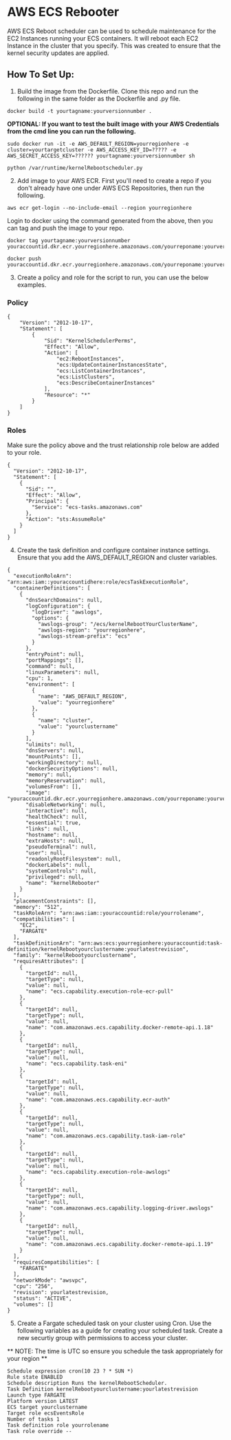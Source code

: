 # AWS ECS Rebooter
AWS ECS Reboot scheduler can be used to schedule maintenance for the EC2 Instances running your ECS containers. It will reboot each EC2 Instance in the cluster that you specify. This was created to ensure that the kernel security updates are applied.

## How To Set Up:

1. Build the image from the Dockerfile. Clone this repo and run the following in the same folder as the Dockerfile and .py file.

```
docker build -t yourtagname:yourversionnumber .
```

**OPTIONAL: If you want to test the built image with your AWS Credentials from the cmd line you can run the following.**

```
sudo docker run -it -e AWS_DEFAULT_REGION=yourregionhere -e cluster=yourtargetcluster -e AWS_ACCESS_KEY_ID=????? -e AWS_SECRET_ACCESS_KEY=?????? yourtagname:yourversionnumber sh

python /var/runtime/kernelRebootscheduler.py
```

2. Add image to your AWS ECR. First you'll need to create a repo if you don't already have one under AWS ECS Repositories, then run the following.

```
aws ecr get-login --no-include-email --region yourregionhere
```

Login to docker using the command generated from the above, then you can tag and push the image to your repo.

```
docker tag yourtagname:yourversionnumber youraccountid.dkr.ecr.yourregionhere.amazonaws.com/yourreponame:yourversionnumber

docker push youraccountid.dkr.ecr.yourregionhere.amazonaws.com/yourreponame:yourversionnumber
```

3. Create a policy and role for the script to run, you can use the below examples.

### Policy
```
{
    "Version": "2012-10-17",
    "Statement": [
        {
            "Sid": "KernelSchedulerPerms",
            "Effect": "Allow",
            "Action": [
                "ec2:RebootInstances",
                "ecs:UpdateContainerInstancesState",
                "ecs:ListContainerInstances",
                "ecs:ListClusters",
                "ecs:DescribeContainerInstances"
            ],
            "Resource": "*"
        }
    ]
}
```

### Roles
Make sure the policy above and the trust relationship role below are added to your role.

```
{
  "Version": "2012-10-17",
  "Statement": [
    {
      "Sid": "",
      "Effect": "Allow",
      "Principal": {
        "Service": "ecs-tasks.amazonaws.com"
      },
      "Action": "sts:AssumeRole"
    }
  ]
}
```

4. Create the task definition and configure container instance settings. Ensure that you add the AWS_DEFAULT_REGION and cluster variables.

```
{
  "executionRoleArn": "arn:aws:iam::youraccountidhere:role/ecsTaskExecutionRole",
  "containerDefinitions": [
    {
      "dnsSearchDomains": null,
      "logConfiguration": {
        "logDriver": "awslogs",
        "options": {
          "awslogs-group": "/ecs/kernelRebootYourClusterName",
          "awslogs-region": "yourregionhere",
          "awslogs-stream-prefix": "ecs"
        }
      },
      "entryPoint": null,
      "portMappings": [],
      "command": null,
      "linuxParameters": null,
      "cpu": 1,
      "environment": [
        {
          "name": "AWS_DEFAULT_REGION",
          "value": "yourregionhere"
        },
        {
          "name": "cluster",
          "value": "yourclustername"
        }
      ],
      "ulimits": null,
      "dnsServers": null,
      "mountPoints": [],
      "workingDirectory": null,
      "dockerSecurityOptions": null,
      "memory": null,
      "memoryReservation": null,
      "volumesFrom": [],
      "image": "youraccountid.dkr.ecr.yourregionhere.amazonaws.com/yourreponame:yourversionnumber",
      "disableNetworking": null,
      "interactive": null,
      "healthCheck": null,
      "essential": true,
      "links": null,
      "hostname": null,
      "extraHosts": null,
      "pseudoTerminal": null,
      "user": null,
      "readonlyRootFilesystem": null,
      "dockerLabels": null,
      "systemControls": null,
      "privileged": null,
      "name": "kernelRebooter"
    }
  ],
  "placementConstraints": [],
  "memory": "512",
  "taskRoleArn": "arn:aws:iam::youraccountid:role/yourrolename",
  "compatibilities": [
    "EC2",
    "FARGATE"
  ],
  "taskDefinitionArn": "arn:aws:ecs:yourregionhere:youraccountid:task-definition/kernelRebootyourclustername:yourlatestrevision",
  "family": "kernelRebootyourclustername",
  "requiresAttributes": [
    {
      "targetId": null,
      "targetType": null,
      "value": null,
      "name": "ecs.capability.execution-role-ecr-pull"
    },
    {
      "targetId": null,
      "targetType": null,
      "value": null,
      "name": "com.amazonaws.ecs.capability.docker-remote-api.1.18"
    },
    {
      "targetId": null,
      "targetType": null,
      "value": null,
      "name": "ecs.capability.task-eni"
    },
    {
      "targetId": null,
      "targetType": null,
      "value": null,
      "name": "com.amazonaws.ecs.capability.ecr-auth"
    },
    {
      "targetId": null,
      "targetType": null,
      "value": null,
      "name": "com.amazonaws.ecs.capability.task-iam-role"
    },
    {
      "targetId": null,
      "targetType": null,
      "value": null,
      "name": "ecs.capability.execution-role-awslogs"
    },
    {
      "targetId": null,
      "targetType": null,
      "value": null,
      "name": "com.amazonaws.ecs.capability.logging-driver.awslogs"
    },
    {
      "targetId": null,
      "targetType": null,
      "value": null,
      "name": "com.amazonaws.ecs.capability.docker-remote-api.1.19"
    }
  ],
  "requiresCompatibilities": [
    "FARGATE"
  ],
  "networkMode": "awsvpc",
  "cpu": "256",
  "revision": yourlatestrevision,
  "status": "ACTIVE",
  "volumes": []
}
```

5. Create a Fargate scheduled task on your cluster using Cron. Use the following variables as a guide for creating your scheduled task. Create a new securtiy group with permissions to access your cluster.

** NOTE: The time is UTC so ensure you schedule the task appropriately for your region **

```
Schedule expression cron(10 23 ? * SUN *)
Rule state ENABLED
Schedule description Runs the kernelRebootScheduler.
Task Definition kernelRebootyourclustername:yourlatestrevision
Launch type FARGATE
Platform version LATEST
ECS target yourclustername
Target role ecsEventsRole
Number of tasks 1
Task definition role yourrolename
Task role override --
```
